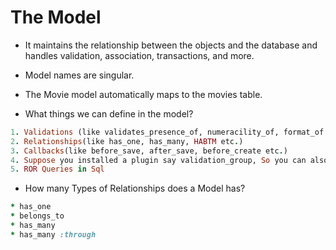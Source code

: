 # The Model
- It maintains the relationship between the objects and the database and handles validation, association, transactions, and more.
- Model names are singular.
- The Movie model automatically maps to the movies table.

- What things we can define in the model?
```ruby
1. Validations (like validates_presence_of, numeracility_of, format_of etc.)
2. Relationships(like has_one, has_many, HABTM etc.)
3. Callbacks(like before_save, after_save, before_create etc.)
4. Suppose you installed a plugin say validation_group, So you can also define validation_group settings in your model
5. ROR Queries in Sql
```

- How many Types of Relationships does a Model has?
```ruby
* has_one
* belongs_to
* has_many
* has_many :through
```
